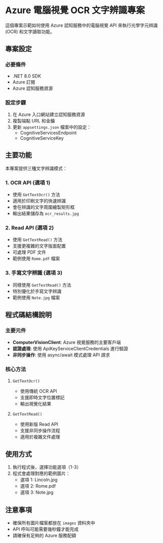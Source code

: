 # Azure 電腦視覺 OCR 文字辨識專案

這個專案示範如何使用 Azure 認知服務中的電腦視覺 API 來執行光學字元辨識 (OCR) 和文字讀取功能。

## 專案設定

### 必要條件
- .NET 8.0 SDK
- Azure 訂閱
- Azure 認知服務資源

### 設定步驟
1. 在 Azure 入口網站建立認知服務資源
2. 複製端點 URL 和金鑰
3. 更新 `appsettings.json` 檔案中的設定：
   - CognitiveServicesEndpoint
   - CognitiveServiceKey

## 主要功能

本專案提供三種文字辨識模式：

### 1. OCR API (選項 1)
- 使用 `GetTextOcr()` 方法
- 適用於印刷文字的快速辨識
- 會在辨識的文字周圍繪製矩形框
- 輸出結果儲存為 `ocr_results.jpg`

### 2. Read API (選項 2)
- 使用 `GetTextRead()` 方法
- 支援更複雜的文字版面配置
- 可處理 PDF 文件
- 範例使用 `Rome.pdf` 檔案

### 3. 手寫文字辨識 (選項 3)
- 同樣使用 `GetTextRead()` 方法
- 特別優化於手寫文字辨識
- 範例使用 `Note.jpg` 檔案

## 程式碼結構說明

### 主要元件
- **ComputerVisionClient**: Azure 視覺服務的主要客戶端
- **認證處理**: 使用 ApiKeyServiceClientCredentials 進行驗證
- **非同步操作**: 使用 async/await 模式處理 API 請求

### 核心方法
1. `GetTextOcr()`
   - 使用傳統 OCR API
   - 支援即時文字位置標記
   - 輸出視覺化結果

2. `GetTextRead()`
   - 使用新版 Read API
   - 支援非同步操作流程
   - 適用於複雜文件處理

## 使用方式

1. 執行程式後，選擇功能選項（1-3）
2. 程式會處理對應的範例圖片：
   - 選項 1: Lincoln.jpg
   - 選項 2: Rome.pdf
   - 選項 3: Note.jpg

## 注意事項

- 確保所有圖片檔案都放在 `images` 資料夾中
- API 呼叫可能需要幾秒鐘才能完成
- 請確保有足夠的 Azure 服務配額
